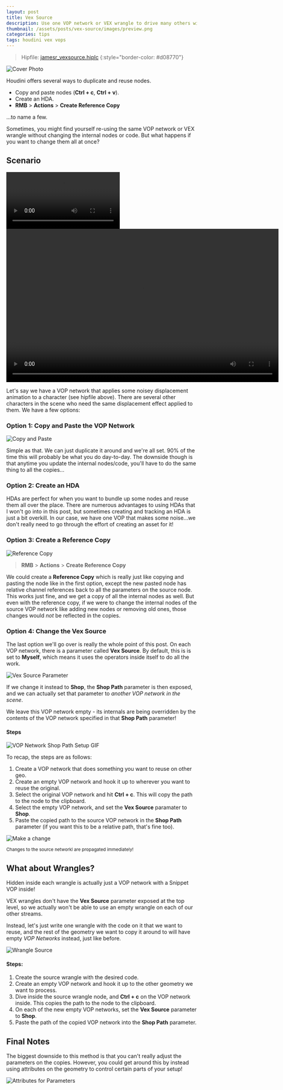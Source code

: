```yaml
---
layout: post
title: Vex Source
description: Use one VOP network or VEX wrangle to drive many others without channel referencing
thumbnail: /assets/posts/vex-source/images/preview.png
categories: tips
tags: houdini vex vops
---
```


> Hipfile: [jamesr_vexsource.hiplc](/assets/posts/vex-source/jamesr_vexsource.hiplc)
{:style="border-color: #d08770"}

![Cover Photo](/assets/posts/vex-source/images/preview.png)

Houdini offers several ways to duplicate and reuse nodes.

- Copy and paste nodes (**Ctrl + c**, **Ctrl + v**).
- Create an HDA.
- **RMB** > **Actions** > **Create Reference Copy**

...to name a few.

Sometimes, you might find yourself re-using the same VOP network or VEX wrangle
without changing the internal nodes or code. But what happens if you want to
change them all at once?

## Scenario

![](/assets/posts/vex-source/images/noisey-flippy.mp4)
<video width="720" height="405" autoplay loop>
	<source src="/assets/posts/vex-source/images/noisey-flippy.mp4" type="video/mp4">
</video>

Let's say we have a VOP network that applies some noisey displacement animation
to a character (see hipfile above). There are several other characters in the
scene who need the same displacement effect applied to them. We have a few
options:

### Option 1: Copy and Paste the VOP Network
![Copy and Paste](/assets/posts/vex-source/images/copy-paste.gif)

Simple as that. We can just duplicate it around and we're all set. 90% of the
time this will probably be what you do day-to-day. The downside though is that
anytime you update the internal nodes/code, you'll have to do the same thing to
all the copies...

### Option 2: Create an HDA

HDAs are perfect for when you want to bundle up some nodes and reuse them all
over the place. There are numerous advantages to using HDAs that I won't go into
in this post, but sometimes creating and tracking an HDA is just a bit overkill.
In our case, we have one VOP that makes some noise...we don't really need to go
through the effort of creating an asset for it!

### Option 3: Create a Reference Copy

![Reference Copy](/assets/posts/vex-source/images/reference-copy.gif)

> **RMB** > **Actions** > **Create Reference Copy**

We could create a **Reference Copy** which is really just like copying and
pasting the node like in the first option, except the new pasted node has
relative channel references back to all the parameters on the source node. This
works just fine, and we get a copy of all the internal nodes as well. But even
with the reference copy, if we were to change the internal nodes of the source
VOP network like adding new nodes or removing old ones, those changes would
*not* be reflected in the copies.

### Option 4: Change the Vex Source

The last option we'll go over is really the whole point of this post. On each VOP
network, there is a parameter called **Vex Source**. By default, this is is set
to **Myself**, which means it uses the operators inside itself to do all the work.

![Vex Source Parameter](/assets/posts/vex-source/images/vex-source.png)

If we change it instead to **Shop**, the **Shop Path** parameter is then
exposed, and we can actually set that parameter to *another VOP network in the
scene*.

We leave this VOP network empty - its internals are being overridden by the
contents of the VOP network specified in that **Shop Path** parameter!

#### Steps

![VOP Network Shop Path Setup GIF](/assets/posts/vex-source/images/vopnet-shop-path-setup.gif)

To recap, the steps are as follows:
1. Create a VOP network that does something you want to reuse on other geo.
2. Create an empty VOP network and hook it up to wherever you want to reuse the original.
3. Select the original VOP network and hit **Ctrl + c**. This will copy the path
   to the node to the clipboard.
4. Select the empty VOP network, and set the **Vex Source** paramater to **Shop**.
5. Paste the copied path to the source VOP network in the **Shop Path**
   parameter (if you want this to be a relative path, that's fine too).

![Make a change](/assets/posts/vex-source/images/change-source-vopnet.gif)

<small>Changes to the source networkl are propagated immediately!</small>

## What about Wrangles?
Hidden inside each wrangle is actually just a VOP network with a Snippet VOP
inside!

VEX wrangles don't have the **Vex Source** parameter exposed at the top level, so we
actually won't be able to use an empty wrangle on each of our other streams.

Instead, let's just write one wrangle with the code on it that we want to reuse, and the
rest of the geometry we want to copy it around to will have empty *VOP
Networks* instead, just like before.

![Wrangle Source](/assets/posts/vex-source/images/reference-wrangle.gif)

#### Steps:
1. Create the source wrangle with the desired code.
2. Create an empty VOP network and hook it up to the other geometry we want to process.
3. Dive inside the source wrangle node, and **Ctrl + c** on the VOP network inside. This copies the path to the node to the clipboard.
4. On each of the new empty VOP networks, set the **Vex Source** parameter to **Shop**.
5. Paste the path of the copied VOP network into the **Shop Path** parameter.

## Final Notes
The biggest downside to this method is that you can't really adjust the
parameters on the copies. However, you could get around this by instead using
attributes on the geometry to control certain parts of your setup!

![Attributes for Parameters](/assets/posts/vex-source/images/attribs-for-parms.gif)
